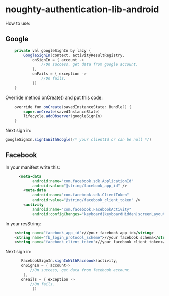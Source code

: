 # noughty-authentication-lib-android

How to use:</br>
## Google
```java
    private val googleSignIn by lazy {
        GoogleSignIn(context, activityResultRegistry,
            onSignIn = { account ->
                //On success, get data from google account.
            },
            onFails = { exception ->
                //On fails.
            })
    }
```

Override method onCreate() and put this code:

```java
    override fun onCreate(savedInstanceState: Bundle?) {
        super.onCreate(savedInstanceState)
        lifecycle.addObserver(googleSignIn)
    }
```

Next sign in:</br>
```java
googleSignIn.signInWithGoogle(/* your clientId or can be null */)
```

## Facebook
In your manifest write this:</br>
```xml
      <meta-data
            android:name="com.facebook.sdk.ApplicationId"
            android:value="@string/facebook_app_id" />
        <meta-data
            android:name="com.facebook.sdk.ClientToken"
            android:value="@string/facebook_client_token" />
        <activity
            android:name="com.facebook.FacebookActivity"
            android:configChanges="keyboard|keyboardHidden|screenLayout|screenSize|orientation" />
```

In your resString:</br>
```xml
    <string name="facebook_app_id">//your facebook app id</string>
    <string name="fb_login_protocol_scheme">//your facebook schema</string>
    <string name="facebook_client_token">//your facebook client token</string>
```
Next sign in:
```java
       FacebookSignIn.signInWithFacebook(activity, 
       onSignIn = { account->
           //On success, get data from facebook account.
        },
       onFails = { exception ->
           //On fails.
            })
```
</li>
